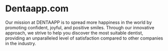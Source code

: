 # Dentaapp.com
Our mission at DENTAAPP is to spread more happiness in the world by promoting confident, joyful, and positive smiles. Through our innovative approach, we strive to help you discover the most suitable dentist, providing an unparalleled level of satisfaction compared to other companies in the industry.
